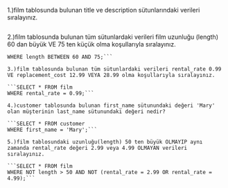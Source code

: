 1.)film tablosunda bulunan title ve description sütunlarındaki verileri sıralayınız.
 
```java SELECT title,description FROM film;
```
 
 2.)film tablosunda bulunan tüm sütunlardaki verileri film uzunluğu (length) 60 dan büyük VE 75 ten küçük olma koşullarıyla sıralayınız.
 
 ```SELECT * FROM film
 WHERE length BETWEEN 60 AND 75;```
 
 3.)film tablosunda bulunan tüm sütunlardaki verileri rental_rate 0.99 VE replacement_cost 12.99 VEYA 28.99 olma koşullarıyla sıralayınız.
 
```SELECT * FROM film
 WHERE rental_rate = 0.99;```
 
4.)customer tablosunda bulunan first_name sütunundaki değeri 'Mary' olan müşterinin last_name sütunundaki değeri nedir?
 
 ```SELECT * FROM customer
 WHERE first_name = 'Mary';```
 
 5.)film tablosundaki uzunluğu(length) 50 ten büyük OLMAYIP aynı zamanda rental_rate değeri 2.99 veya 4.99 OLMAYAN verileri sıralayınız.

```SELECT * FROM film 
 WHERE NOT length > 50 AND NOT (rental_rate = 2.99 OR rental_rate = 4.99);```
